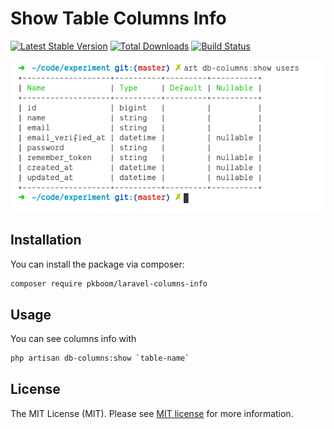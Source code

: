 # Show Table Columns Info

[![Latest Stable Version](https://poser.pugx.org/pkboom/laravel-columns-info/v)](//packagist.org/packages/pkboom/laravel-columns-info)
[![Total Downloads](https://poser.pugx.org/pkboom/laravel-columns-info/downloads)](//packagist.org/packages/pkboom/laravel-columns-info)
[![Build Status](https://travis-ci.com/pkboom/laravel-columns-info.svg?branch=master)](https://travis-ci.com/pkboom/laravel-columns-info)

<img src="/images/demo.png" width="600"  title="demo">

## Installation

You can install the package via composer:

```bash
composer require pkboom/laravel-columns-info
```

## Usage

You can see columns info with

```bash
php artisan db-columns:show `table-name`
```

## License

The MIT License (MIT). Please see [MIT license](http://opensource.org/licenses/MIT) for more information.
